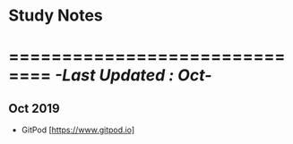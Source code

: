 # Study Notes
==============================
_\-Last Updated : Oct-_
==============================
## Oct 2019
* GitPod [https://www.gitpod.io]
